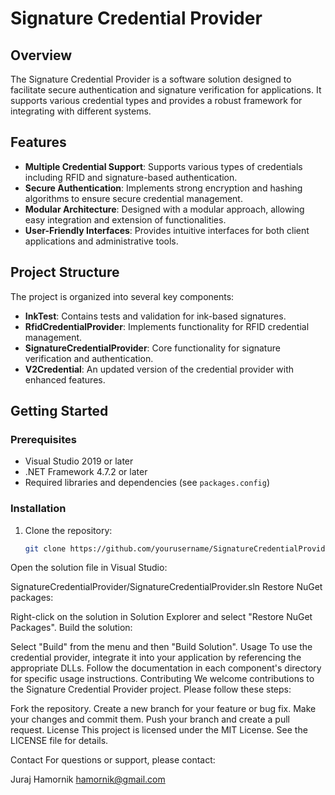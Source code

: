 # Signature Credential Provider

## Overview

The Signature Credential Provider is a software solution designed to facilitate secure authentication and signature verification for applications. It supports various credential types and provides a robust framework for integrating with different systems.

## Features

- **Multiple Credential Support**: Supports various types of credentials including RFID and signature-based authentication.
- **Secure Authentication**: Implements strong encryption and hashing algorithms to ensure secure credential management.
- **Modular Architecture**: Designed with a modular approach, allowing easy integration and extension of functionalities.
- **User-Friendly Interfaces**: Provides intuitive interfaces for both client applications and administrative tools.

## Project Structure

The project is organized into several key components:

- **InkTest**: Contains tests and validation for ink-based signatures.
- **RfidCredentialProvider**: Implements functionality for RFID credential management.
- **SignatureCredentialProvider**: Core functionality for signature verification and authentication.
- **V2Credential**: An updated version of the credential provider with enhanced features.

## Getting Started

### Prerequisites

- Visual Studio 2019 or later
- .NET Framework 4.7.2 or later
- Required libraries and dependencies (see `packages.config`)

### Installation

1. Clone the repository:
   ```bash
   git clone https://github.com/yourusername/SignatureCredentialProvider.git
Open the solution file in Visual Studio:

SignatureCredentialProvider/SignatureCredentialProvider.sln
Restore NuGet packages:

Right-click on the solution in Solution Explorer and select "Restore NuGet Packages".
Build the solution:

Select "Build" from the menu and then "Build Solution".
Usage
To use the credential provider, integrate it into your application by referencing the appropriate DLLs.
Follow the documentation in each component's directory for specific usage instructions.
Contributing
We welcome contributions to the Signature Credential Provider project. Please follow these steps:

Fork the repository.
Create a new branch for your feature or bug fix.
Make your changes and commit them.
Push your branch and create a pull request.
License
This project is licensed under the MIT License. See the LICENSE file for details.

Contact
For questions or support, please contact:

Juraj Hamornik hamornik@gmail.com